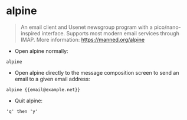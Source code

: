 # alpine

> An email client and Usenet newsgroup program with a pico/nano-inspired interface.
> Supports most modern email services through IMAP.
> More information: <https://manned.org/alpine>

- Open alpine normally:

`alpine`

- Open alpine directly to the message composition screen to send an email to a given email address:

`alpine {{email@example.net}}`

- Quit alpine:

`'q' then 'y'`
